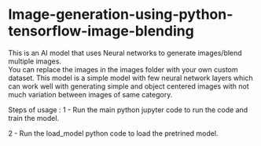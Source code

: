 # Image-generation-using-python-tensorflow-image-blending
This is an AI model that uses Neural networks to generate images/blend multiple images.  
You can replace the images in the images folder with your own custom dataset. 
This model is a simple model with few neural network layers which can work well with generating simple and object centered images with not much variation between images of same category.

Steps of usage :
1 - Run the main python jupyter code to run the code and train the model.

2 - Run the load_model python code to load the pretrined model.

